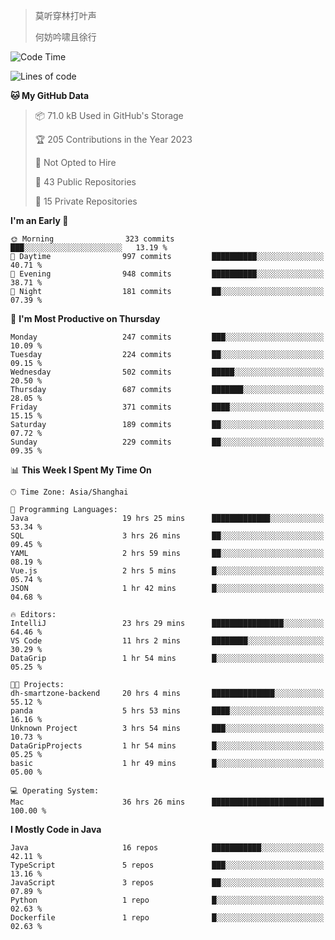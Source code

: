 > 莫听穿林打叶声
> 
> 何妨吟啸且徐行

<!-- ![Github Stats](https://github-readme-stats.vercel.app/api?username=catch6&count_private=true&show_icons=true&theme=gruvbox) -->

<!-- ![Top Langs](https://github-readme-stats.vercel.app/api/top-langs/?username=catch6&layout=compact) -->

<!--START_SECTION:waka-->
![Code Time](http://img.shields.io/badge/Code%20Time-294%20hrs%2037%20mins-blue)

![Lines of code](https://img.shields.io/badge/From%20Hello%20World%20I%27ve%20Written-9.3%20million%20lines%20of%20code-blue)

**🐱 My GitHub Data** 

> 📦 71.0 kB Used in GitHub's Storage 
 > 
> 🏆 205 Contributions in the Year 2023
 > 
> 🚫 Not Opted to Hire
 > 
> 📜 43 Public Repositories 
 > 
> 🔑 15 Private Repositories 
 > 
**I'm an Early 🐤** 

```text
🌞 Morning                323 commits         ███░░░░░░░░░░░░░░░░░░░░░░   13.19 % 
🌆 Daytime                997 commits         ██████████░░░░░░░░░░░░░░░   40.71 % 
🌃 Evening                948 commits         ██████████░░░░░░░░░░░░░░░   38.71 % 
🌙 Night                  181 commits         ██░░░░░░░░░░░░░░░░░░░░░░░   07.39 % 
```
📅 **I'm Most Productive on Thursday** 

```text
Monday                   247 commits         ███░░░░░░░░░░░░░░░░░░░░░░   10.09 % 
Tuesday                  224 commits         ██░░░░░░░░░░░░░░░░░░░░░░░   09.15 % 
Wednesday                502 commits         █████░░░░░░░░░░░░░░░░░░░░   20.50 % 
Thursday                 687 commits         ███████░░░░░░░░░░░░░░░░░░   28.05 % 
Friday                   371 commits         ████░░░░░░░░░░░░░░░░░░░░░   15.15 % 
Saturday                 189 commits         ██░░░░░░░░░░░░░░░░░░░░░░░   07.72 % 
Sunday                   229 commits         ██░░░░░░░░░░░░░░░░░░░░░░░   09.35 % 
```


📊 **This Week I Spent My Time On** 

```text
🕑︎ Time Zone: Asia/Shanghai

💬 Programming Languages: 
Java                     19 hrs 25 mins      █████████████░░░░░░░░░░░░   53.34 % 
SQL                      3 hrs 26 mins       ██░░░░░░░░░░░░░░░░░░░░░░░   09.45 % 
YAML                     2 hrs 59 mins       ██░░░░░░░░░░░░░░░░░░░░░░░   08.19 % 
Vue.js                   2 hrs 5 mins        █░░░░░░░░░░░░░░░░░░░░░░░░   05.74 % 
JSON                     1 hr 42 mins        █░░░░░░░░░░░░░░░░░░░░░░░░   04.68 % 

🔥 Editors: 
IntelliJ                 23 hrs 29 mins      ████████████████░░░░░░░░░   64.46 % 
VS Code                  11 hrs 2 mins       ████████░░░░░░░░░░░░░░░░░   30.29 % 
DataGrip                 1 hr 54 mins        █░░░░░░░░░░░░░░░░░░░░░░░░   05.25 % 

🐱‍💻 Projects: 
dh-smartzone-backend     20 hrs 4 mins       ██████████████░░░░░░░░░░░   55.12 % 
panda                    5 hrs 53 mins       ████░░░░░░░░░░░░░░░░░░░░░   16.16 % 
Unknown Project          3 hrs 54 mins       ███░░░░░░░░░░░░░░░░░░░░░░   10.73 % 
DataGripProjects         1 hr 54 mins        █░░░░░░░░░░░░░░░░░░░░░░░░   05.25 % 
basic                    1 hr 49 mins        █░░░░░░░░░░░░░░░░░░░░░░░░   05.00 % 

💻 Operating System: 
Mac                      36 hrs 26 mins      █████████████████████████   100.00 % 
```

**I Mostly Code in Java** 

```text
Java                     16 repos            ███████████░░░░░░░░░░░░░░   42.11 % 
TypeScript               5 repos             ███░░░░░░░░░░░░░░░░░░░░░░   13.16 % 
JavaScript               3 repos             ██░░░░░░░░░░░░░░░░░░░░░░░   07.89 % 
Python                   1 repo              █░░░░░░░░░░░░░░░░░░░░░░░░   02.63 % 
Dockerfile               1 repo              █░░░░░░░░░░░░░░░░░░░░░░░░   02.63 % 
```




<!--END_SECTION:waka-->
